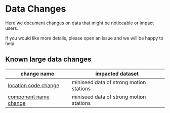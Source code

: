 # Data Changes

Here we document changes on data that might be noticeable or impact users.

If you would like more details, please open an issue and we will be happy to help.

## Known large data changes

change name | impacted dataset 
-- | --
[location code change](location-codes.md) | miniseed data of strong motion stations
[component name change](component-names.md) | miniseed data of strong motion stations
